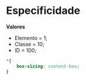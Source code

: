 # Especificidade

**Valores**

- Elemento = 1;
- Classe = 10;
- ID = 100;

```css
*{
    box-sizing: content-box;
}
```